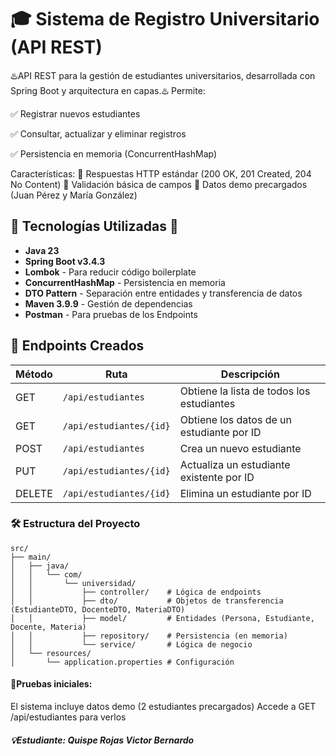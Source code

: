 # 🎓 Sistema de Registro Universitario (API REST)

♨️API REST para la gestión de estudiantes universitarios, desarrollada con Spring Boot y arquitectura en capas.♨️
Permite:

✅ Registrar nuevos estudiantes

✅ Consultar, actualizar y eliminar registros

✅ Persistencia en memoria (ConcurrentHashMap)

Características:
👾 Respuestas HTTP estándar (200 OK, 201 Created, 204 No Content)
👾 Validación básica de campos
👾 Datos demo precargados (Juan Pérez y María González)

## 🚀 Tecnologías Utilizadas 💾
- **Java 23**
- **Spring Boot v3.4.3**
- **Lombok** - Para reducir código boilerplate
- **ConcurrentHashMap** - Persistencia en memoria
- **DTO Pattern** - Separación entre entidades y transferencia de datos
- **Maven 3.9.9** - Gestión de dependencias
- **Postman** - Para pruebas de los Endpoints

## 📌 Endpoints Creados

| Método | Ruta                     | Descripción                               | 
|--------|--------------------------|-------------------------------------------|
| GET    | `/api/estudiantes`       | Obtiene la lista de todos los estudiantes |
| GET    | `/api/estudiantes/{id}`  | Obtiene los datos de un estudiante por ID |
| POST   | `/api/estudiantes`       | Crea un nuevo estudiante                  |
| PUT    | `/api/estudiantes/{id}`  | Actualiza un estudiante existente por ID  |
| DELETE | `/api/estudiantes/{id}`  | Elimina un estudiante por ID              |



### 🛠️ Estructura del Proyecto
```
src/
├── main/
│   ├── java/
│   │   └── com/
│   │       └── universidad/
│   │           ├── controller/    # Lógica de endpoints
│   │           ├── dto/           # Objetos de transferencia (EstudianteDTO, DocenteDTO, MateriaDTO)
│   │           ├── model/         # Entidades (Persona, Estudiante, Docente, Materia)
│   │           ├── repository/    # Persistencia (en memoria)
│   │           └── service/       # Lógica de negocio
│   └── resources/
│       └── application.properties # Configuración
```
#### 🍂Pruebas iniciales:
El sistema incluye datos demo (2 estudiantes precargados)
Accede a GET /api/estudiantes para verlos


##### 💡Estudiante: Quispe Rojas Victor Bernardo
